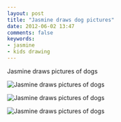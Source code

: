 ```yaml
---
layout: post
title: "Jasmine draws dog pictures"
date: 2012-06-02 13:47
comments: false
keywords: 
- jasmine
- kids drawing
---
```

Jasmine draws pictures of dogs


![Jasmine draws pictures of dogs](http://media.eick.us/media/photographs/2012/2012-06-02/IMG_0006.jpg)



![Jasmine draws pictures of dogs](http://media.eick.us/media/photographs/2012/2012-06-02/IMG_0005.jpg)



![Jasmine draws pictures of dogs](http://media.eick.us/media/photographs/2012/2012-06-02/IMG_0001.jpg)
